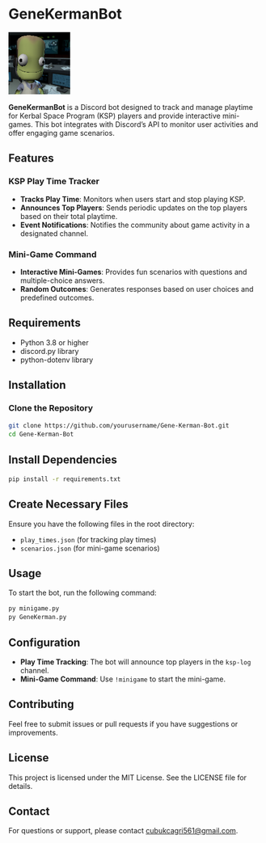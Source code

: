 # GeneKermanBot
![GeneKermanIcon](Gene_Kerman_portrait.01.png) 

**GeneKermanBot** is a Discord bot designed to track and manage playtime for Kerbal Space Program (KSP) players and provide interactive mini-games. This bot integrates with Discord’s API to monitor user activities and offer engaging game scenarios.

## Features

### KSP Play Time Tracker
- **Tracks Play Time**: Monitors when users start and stop playing KSP.
- **Announces Top Players**: Sends periodic updates on the top players based on their total playtime.
- **Event Notifications**: Notifies the community about game activity in a designated channel.

### Mini-Game Command
- **Interactive Mini-Games**: Provides fun scenarios with questions and multiple-choice answers.
- **Random Outcomes**: Generates responses based on user choices and predefined outcomes.

## Requirements
- Python 3.8 or higher
- discord.py library
- python-dotenv library

## Installation

### Clone the Repository
```sh
git clone https://github.com/yourusername/Gene-Kerman-Bot.git
cd Gene-Kerman-Bot
```

## Install Dependencies
```sh
pip install -r requirements.txt
```

## Create Necessary Files
Ensure you have the following files in the root directory:
- `play_times.json` (for tracking play times)
- `scenarios.json` (for mini-game scenarios)

## Usage
To start the bot, run the following command:
```sh
py minigame.py
py GeneKerman.py
```

## Configuration
- **Play Time Tracking**: The bot will announce top players in the `ksp-log` channel.
- **Mini-Game Command**: Use `!minigame` to start the mini-game.

## Contributing
Feel free to submit issues or pull requests if you have suggestions or improvements.

## License
This project is licensed under the MIT License. See the LICENSE file for details.

## Contact
For questions or support, please contact cubukcagri561@gmail.com.
